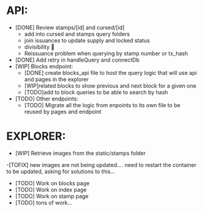 # API:

- [DONE] Review stamps/[id] and cursed/[id]
  - add into cursed and stamps query folders
  - join issuances to update supply and locked status
  - divisibility 🤯
  - Reissuance problem when querying by stamp number or tx_hash
- [DONE] Add retry in handleQuery and connectDb
- [WIP] Blocks endpoint:
  - [DONE] create blocks_api file to host the query logic that will use api and
    pages in the explorer
  - [WIP]related blocks to show previous and next block for a given one
  - [TODO]add to block queries to be able to search by hash
- [TODO] Other endpoints:
  - [TODO] Migrate all the logic from enpoints to its own file to be reused by
    pages and endpoint


# EXPLORER:

- [WIP] Retrieve images from the static/stamps folder

-[TOFIX] new images are not being updated.... need to restart the container to
be updated, asking for solutions to this...

- [TODO] Work on blocks page
- [TODO] Work on index page
- [TODO] Work on stamp page
- [TODO] tons of work...
